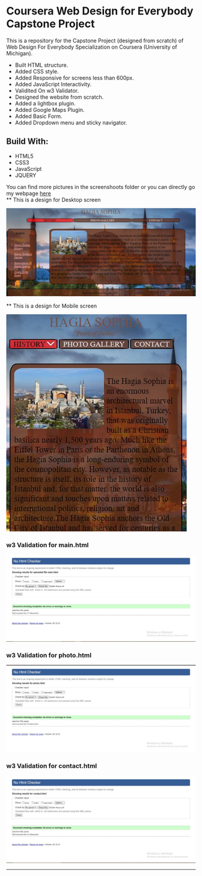 
  <h1>Coursera Web Design for Everybody Capstone Project</h1>
  <p>This is a repository for the Capstone Project (designed from scratch) of Web Design For Everybody Specialization on Coursera (University of Michigan).</p>

  <ul>
    <li>Built HTML structure.</li>
    <li>Added CSS style.</li>
    <li>Added Responsive for screens less than 600px.</li>
    <li>Added JavaScript Interactivity.</li>
    <li>Validited On w3 Validator.</li>
    <li>Designed the website from scratch.</li>
    <li>Added a lightbox plugin.</li>
    <li>Added Google Maps Plugin.</li>
    <li>Added  Basic Form.</li>
    <li>Added Dropdown menu and sticky navigator.</li>

  </ul>
  <h2>Build With:</h2>
  <ul>
    <li>HTML5</li>
    <li>CSS3</li>
    <li>JavaScript</li>
    <li>JQUERY</li>
  </ul>
  You can find more pictures in the screenshoots folder or you can directly go my webpage <a href="http://cobaninsayfasi.byethost3.com/HTML/main.html">here</a><br>
  ** This is a design for Desktop screen


  ![Desktop-design](https://github.com/arascoban/arasyesilcoursera/blob/main/Screenshoots/main.JPG)


  ** This is a design for Mobile screen


  ![Mobile-view](https://github.com/arascoban/arasyesilcoursera/blob/main/Screenshoots/main2.JPG)


  ### w3 Validation for main.html
![w3validator](https://github.com/arascoban/arasyesilcoursera/blob/main/Validator/main.JPG)
  ### w3 Validation for photo.html
![w3validator](https://github.com/arascoban/arasyesilcoursera/blob/main/Validator/photo.JPG)
  ### w3 Validation for contact.html
![w3validator](https://github.com/arascoban/arasyesilcoursera/blob/main/Validator/contact.JPG)

---
